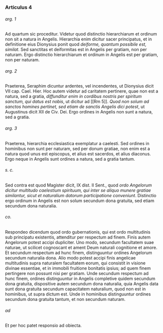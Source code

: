 ### Articulus 4

###### arg. 1
Ad quartum sic proceditur. Videtur quod distinctio hierarchiarum et ordinum non sit a natura in Angelis. Hierarchia enim dicitur sacer principatus, et in definitione eius Dionysius ponit quod *deiforme, quantum possibile est, similat*. Sed sanctitas et deiformitas est in Angelis per gratiam, non per naturam. Ergo distinctio hierarchiarum et ordinum in Angelis est per gratiam, non per naturam.

###### arg. 2
Praeterea, Seraphim dicuntur ardentes, vel incendentes, ut Dionysius dicit VII cap. Cael. Hier. Hoc autem videtur ad caritatem pertinere, quae non est a natura, sed a gratia, *diffunditur enim in cordibus nostris per spiritum sanctum, qui datus est nobis*, ut dicitur ad [[Rm 5]]. *Quod non solum ad sanctos homines pertinet, sed etiam de sanctis Angelis dici potest*, ut Augustinus dicit XII de Civ. Dei. Ergo ordines in Angelis non sunt a natura, sed a gratia.

###### arg. 3
Praeterea, hierarchia ecclesiastica exemplatur a caelesti. Sed ordines in hominibus non sunt per naturam, sed per donum gratiae, non enim est a natura quod unus est episcopus, et alius est sacerdos, et alius diaconus. Ergo neque in Angelis sunt ordines a natura, sed a gratia tantum.

###### s. c.
Sed contra est quod Magister dicit, IX dist. II Sent., quod *ordo Angelorum dicitur multitudo caelestium spirituum, qui inter se aliquo munere gratiae similantur, sicut et naturalium datorum participatione conveniunt*. Distinctio ergo ordinum in Angelis est non solum secundum dona gratuita, sed etiam secundum dona naturalia.

###### co.
Respondeo dicendum quod ordo gubernationis, qui est ordo multitudinis sub principatu existentis, attenditur per respectum ad finem. Finis autem Angelorum potest accipi dupliciter. Uno modo, secundum facultatem suae naturae, ut scilicet cognoscant et ament Deum naturali cognitione et amore. Et secundum respectum ad hunc finem, distinguuntur ordines Angelorum secundum naturalia dona. Alio modo potest accipi finis angelicae multitudinis supra naturalem facultatem eorum, qui consistit in visione divinae essentiae, et in immobili fruitione bonitatis ipsius; ad quem finem pertingere non possunt nisi per gratiam. Unde secundum respectum ad hunc finem, ordines distinguuntur in Angelis completive quidem secundum dona gratuita, dispositive autem secundum dona naturalia, quia Angelis data sunt dona gratuita secundum capacitatem naturalium, quod non est in hominibus, ut supra dictum est. Unde in hominibus distinguuntur ordines secundum dona gratuita tantum, et non secundum naturam.

###### ad 
Et per hoc patet responsio ad obiecta.


